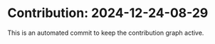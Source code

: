 # Contribution: 2024-12-24-08-29
This is an automated commit to keep the contribution graph active.
